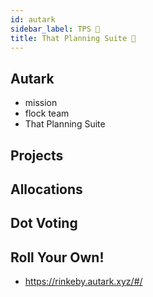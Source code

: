 ```yaml
---
id: autark
sidebar_label: TPS 🐛
title: That Planning Suite 🐛
---
```


## Autark
- mission
- flock team
- That Planning Suite

## Projects

## Allocations

## Dot Voting

## Roll Your Own!
- https://rinkeby.autark.xyz/#/
